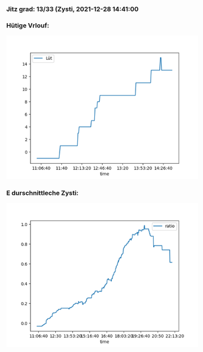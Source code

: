 ### Jitz grad: 13/33 (Zysti, 2021-12-28 14:41:00

### Hütige Vrlouf:
![Graph](Today.png)

### E durschnittleche Zysti:
![Graph](Zysti.png)